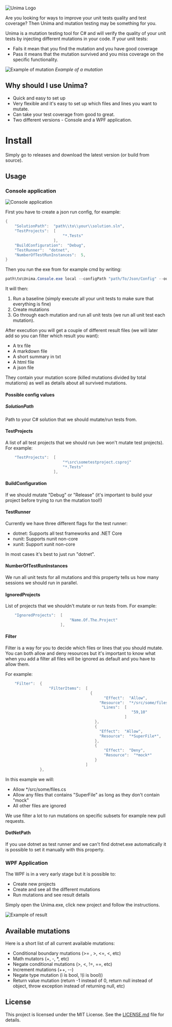 ![Unima Logo](https://i.imgur.com/ELDUHai.png)

Are you looking for ways to improve your unit tests quality and test coverage? Then Unima and mutation testing may be something for you.

Unima is a mutation testing tool for C# and will verify the quality of your unit tests by injecting different mutations in your code. If your unit tests: 

- Fails it mean that you find the mutation and you have good coverage
- Pass it means that the mutation survived and you miss coverage on the specific functionality.

![Example of mutation](https://i.imgur.com/ZFPbEyI.png)
*Example of a mutation* 

## Why should I use Unima?
 
- Quick and easy to set up
- Very flexible and it's easy to set up which files and lines you want to mutate.
- Can take your test coverage from good to great.
- Two different versions - Console and a WPF application. 

# Install

Simply go to releases and download the latest version (or build from source).

## Usage

### Console application 

![Console application](https://i.imgur.com/0xVUmXi.png)

First you have to create a json run config, for example: 


```c#
{
    "SolutionPath":  "path\\to\\your\\solution.sln",
    "TestProjects":  [
                         "*.Tests"
                     ],
    "BuildConfiguration":  "Debug",
    "TestRunner":  "dotnet",
    "NumberOfTestRunInstances":  5,
}
```

Then you run the exe from for example cmd by writing: 

```c#
path\to\Unima.Console.exe local --configPath "path/To/Json/Config" --outputPath "path/to/output/directory"
```

It will then:

1. Run a baseline (simply execute all your unit tests to make sure that everything is fine)
2. Create mutations 
3. Go through each mutation and run all unit tests (we run all unit test each mutation).

After execution you will get a couple of different result files (we will later add so you can filter which result you want):

- A trx file 
- A markdown file 
- A short summary in txt
- A html file 
- A json file

They contain your mutation score (killed mutations divided by total mutations) as well as details about all survived mutations.

#### Possible config values 

##### SolutionPath

Path to your C# solution that we should mutate/run tests from. 

#### TestProjects

A list of all test projects that we should run (we won't mutate test projects). For example:

```c#
    "TestProjects":  [
						 "*\src\sometestproject.csproj"
                         "*.Tests"
                     ],
```

#### BuildConfiguration

If we should mutate "Debug" or "Release" (it's important to build your project before trying to run the mutation tool!)

#### TestRunner

Currently we have three different flags for the test runner: 

- dotnet: Supports all test frameworks and .NET Core 
- nunit: Supports nunit non-core 
- xunit: Support xunit non-core 

In most cases it's best to just run "dotnet".

#### NumberOfTestRunInstances

We run all unit tests for all mutations and this property tells us how many sessions we should run in parallel.

#### IgnoredProjects

List of projects that we shouldn't mutate or run tests from. For example: 
```c#
    "IgnoredProjects":  [
                            "Name.Of.The.Project"
                        ],
```
#### Filter

Filter is a way for you to decide which files or lines that you should mutate. You can both allow and deny resources
but it's important to know what when you add a filter all files will be ignored as default and you have to allow them.

For example: 

```c#
    "Filter":  {
                   "FilterItems":  [
                                     {
                                           "Effect":  "Allow",
                                         "Resource":  "*/src/some/files.cs",
                                          "Lines":  [
                                                       "59,10"
                                                    ]
                                       },
                                       {
                                         "Effect":  "Allow",
                                         "Resource":  "*SuperFile*",
                                       },
                                       {
                                           "Effect":  "Deny",
                                           "Resource":  "*mock*"
                                       }
                                   ]
               },
```

In this example we will: 

- Allow */src/some/files.cs
- Allow any files that contains "SuperFile" as long as they don't contain "mock"
- All other files are ignored

We use filter a lot to run mutations on specific subsets for example new pull requests.

#### DotNetPath

If you use dotnet as test runner and we can't find dotnet.exe automatically it is possible to set it manually with this property. 

### WPF Application 

The WPF is in a very early stage but it is possible to: 

- Create new projects 
- Create and see all the different mutations 
- Run mutations and see result details 

Simply open the Unima.exe, click new project and follow the instructions.

![Example of result](https://i.imgur.com/sAISq0h.jpg)

## Available mutations

Here is a short list of all current available mutations:

-	Conditional boundary mutations (>= , >, <=, <, etc)
-	Math mutators (+, -, *, etc) 
-	Negate conditional mutations (>, <, !=, ==, etc) 
-	Increment mutations (++, --)
-	Negate type mutation (i is bool, !(i is bool))
-	Return value mutation (return -1 instead of 0, return null instead of object, throw exception instead of returning null, etc) 

## License

This project is licensed under the MIT License. See the [LICENSE.md](LICENSE.md) file for details.

